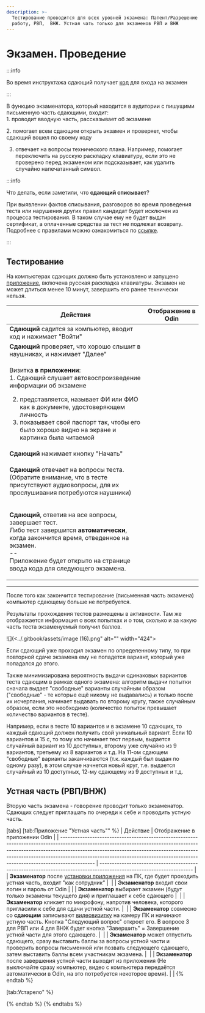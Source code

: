 ```yaml
---
description: >-
  Тестирование проводится для всех уровней экзамена: Патент/Разрешение на
  работу, РВП,  ВНЖ. Устная чать только для экзаменов РВП и ВНЖ
---
```


# Экзамен. Проведение

:::info

Во время инструктажа сдающий получает [код](skachat-kody-dlya-vkhoda-sdayushikh.md) для входа на экзамен

:::

В функцию экзаменатора, который находится в аудитории с пишущими письменную часть сдающими, входит:\
1\. проводит вводную часть, рассказывает об экзамене

2\. помогает всем сдающим открыть экзамен и проверяет, чтобы сдающий вошел по своему коду

3. отвечает на вопросы технического плана. Например, помогает переключить на русскую раскладку клавиатуру, если это не проверено перед экзаменом или подсказывает, как удалить случайно напечатанный символ.

:::info

Что делать, если заметили, что **сдающий списывает**?

При выявлении фактов списывания, разговоров во время проведения теста или нарушения других правил кандидат будет исключен из процесса тестирования. В таком случае ему не будет выдан сертификат, а оплаченные средства за тест не подлежат возврату. Подробнее с правилами можно ознакомиться по [ссылке](https://yadi.sk/i/_VcE1isnITs4RA).

:::

## Тестирование

На компьютерах сдающих должно быть установлено и запущено [приложение](prilozhenie.-pismennaya-i-ustnaya-chasti-ekzamena.md),  включена русская раскладка клавиатуры. Экзамен не может длиться менее 10 минут, завершить его ранее технически нельзя.

| Действия                                                                                                                                                                                                                                                                                                                    | Отображение в Odin                                                         |
| --------------------------------------------------------------------------------------------------------------------------------------------------------------------------------------------------------------------------------------------------------------------------------------------------------------------------- | -------------------------------------------------------------------------- |
| **Сдающий** садится за компьютер, вводит код и нажимает "Войти"                                                                                                                                                                                                                                                             | <img src="../.gitbook/assets/image (108).png" alt="" data-size="original"> |
| **Сдающий** проверяет, что хорошо слышит в наушниках, и нажимает "Далее"                                                                                                                                                                                                                                                    | <img src="../.gitbook/assets/image (110).png" alt="" data-size="original"> |
| <p>Визитка <strong>в приложении</strong>:<br>1. Сдающий слушает автовоспроизведение информации об экзамене</p><ol start="2"><li>представляется, называет ФИ или ФИО как в документе, удостоверяющем личность</li><li>показывает свой паспорт так, чтобы его было хорошо  видно на экране и картинка была читаемой</li></ol> | <img src="../.gitbook/assets/image (111).png" alt="" data-size="original"> |
| **Сдающий** нажимает кнопку "Начать"                                                                                                                                                                                                                                                                                        | <img src="../.gitbook/assets/image (109).png" alt="" data-size="original"> |
| <p><strong>Сдающий</strong> отвечает на вопросы теста.<br>(Обратите внимание, что в тесте присутствуют аудиовопросы, для их прослушивания потребуются наушники)</p>                                                                                                                                                         | <img src="../.gitbook/assets/image (112).png" alt="" data-size="original"> |
| <p><strong>Сдающий</strong>, ответив на все вопросы, завершает тест.<br>Либо тест завершится <strong>автоматически</strong>, когда закончится время, отведенное на экзамен.<br>--<br>Приложение будет открыто на странице ввода кода для следующего экзамена.</p>                                                           | <img src="../.gitbook/assets/image (113).png" alt="" data-size="original"> |

***

После того как закончится тестирование (письменная часть экзамена) компьютер сдающему больше не потребуется.

Результаты прохождения тестов размещены в активности. Там же отображается информация о всех попытках и о том, сколько и за какую часть теста экзаменуемый получил баллов.

![](<../.gitbook/assets/image (16).png" alt="" width="424"><figcaption></figcaption></figure>

Если сдающий уже проходил экзамен по определенному типу, то при повторной сдаче экзамена ему не попадется вариант, который уже попадался до этого.

Также минимизирована вероятность выдачи одинаковых вариантов теста сдающим в рамках одного экзамена: алгоритм выдачи попытки сначала выдает "свободные" варианты случайным образом ("свободные" - те которые ещё никому не выдавались) и только после их исчерпания, начинает выдавать по второму кругу, также случайным образом, если это необходимо (количество попыток превышает количество вариантов в тесте).

Например, если в тесте 10 вариантов и в экзамене 10 сдающих, то каждый сдающий должен получить свой уникальный вариант. Если 10 вариантов и 15 с, то тому кто начинает тест первым, выдается случайный вариант из 10 доступных, второму уже случайно из 9 вариантов, третьему из 8 вариантов и т.д. На 11-ом сдающем "свободные" варианты заканчиваются (т.к. каждый был выдан по одному разу), в этом случае начнется новый круг, т.е. выдается случайный из 10 доступных, 12-му сдающему из 9 доступных и т.д.

## Устная часть (РВП/ВНЖ)

Вторую часть экзамена - говорение проводит только экзаменатор.\
Сдающих следует приглашать по очереди к себе и проводить устную часть.



[tabs]
[tab:Приложение "Устная часть"" %}
| Действие                                                                                                                                                                                                                                                                                                                               | Отображение в приложении Odin                                                                                        |
| -------------------------------------------------------------------------------------------------------------------------------------------------------------------------------------------------------------------------------------------------------------------------------------------------------------------------------------- | -------------------------------------------------------------------------------------------------------------------- |
| **Экзаменатор** после [установки приложения](prilozhenie.-pismennaya-i-ustnaya-chasti-ekzamena.md) на ПК, где будет проходить устная часть,  входит "как сотрудник"                                                                                                                                                                    | <img src="../.gitbook/assets/telegram-cloud-photo-size-2-5382035562162154497-y (1).jpg" alt="" data-size="original"> |
| **Экзаменатор** входит свои логин и пароль от Odin                                                                                                                                                                                                                                                                                     |                                                                                                                      |
| **Экзаменатор** выбирает экзамен (будут только экзамены текущего дня)  и приглашает к себе сдающего                                                                                                                                                                                                                                    | <img src="../.gitbook/assets/telegram-cloud-photo-size-2-5382035562162154594-y.jpg" alt="" data-size="original">     |
| **Экзаменатор** кликает по микрофону, напротив человека, которого пригласили к себе для сдачи устной части.                                                                                                                                                                                                                            | <img src="../.gitbook/assets/image (367).png" alt="" data-size="original">                                           |
| **Экзаменатор** совмесно со **сдающим** записывают [видеовизитку](../rekomendacii/obrazec-videovizitki-pered-startom-ustnoi-chasti-ekzamena.md) на камеру ПК и начинают устную часть. Кнопка "Следующий вопрос" откроет его. В вопросе 3 для РВП или 4 для ВНЖ будет кнопка "Завершить" = Завершение устной части для этого сдающего.  | <img src="../.gitbook/assets/image (368).png" alt="" data-size="original">                                           |
| **Экзаменатор** может отпустить  сдающего, сразу выставить баллы за вопросы устной части и проверить вопросы письменной или позвать следующего сдающего, затем выставить баллы всем участникам экзамена.                                                                                                                               | <img src="../.gitbook/assets/telegram-cloud-photo-size-2-5382035562162154598-y (1).jpg" alt="" data-size="original"> |
| **Экзаменатор** после завершения устной части выходит из приложения (Не выключайте сразу компьютер, видео с компьютера передаётся автоматически в Odin, на это потребуется некоторое время).                                                                                                                                           |                                                                                                                      |
{% endtab %}

[tab:Устарело" %}

{% endtab %}
{% endtabs %}
